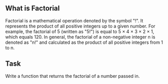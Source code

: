 ## What is Factorial
Factorial is a mathematical operation denoted by the symbol "!". It represents the product of all positive integers up to a given number. For example, the factorial of 5 (written as "5!") is equal to 5 × 4 × 3 × 2 × 1, which equals 120. In general, the factorial of a non-negative integer n is denoted as "n!" and calculated as the product of all positive integers from 1 to n.

## Task
Write a function that returns the factorial of a number passed in.

